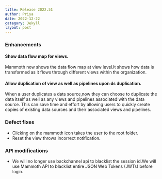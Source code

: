 ```yaml
---
title: Release 2022.51
author: Priya
date: 2022-12-22
category: Jekyll
layout: post
---
```


### Enhancements

#### Show data flow map for views.
Mammoth now shows the data flow map at view level.It shows how data is transformed as it flows through different views within the organization.

#### Allow duplication of view as well as pipelines upon ds duplication.
When a user duplicates a data source,now they can choose to duplicate the data itself as well as any views and pipelines associated with the data source. This can save time and effort by allowing users to quickly create copies of existing data sources and their associated views and pipelines.


### Defect fixes

* Clicking on the mammoth icon takes the user to the root folder.
* Reset the view throws incorrect notification. 


### API modifications
* We will no longer use backchannel api to blacklist the session id.We will use Mammoth API to blacklist entire JSON Web Tokens (JWTs) before login.